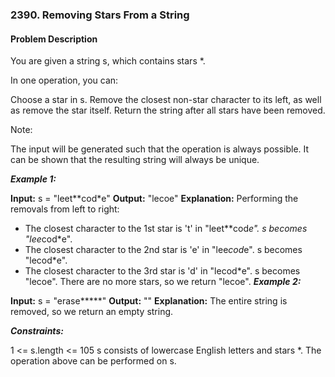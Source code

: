 ### 2390. Removing Stars From a String


#### Problem Description



You are given a string s, which contains stars *.

In one operation, you can:

Choose a star in s.
Remove the closest non-star character to its left, as well as remove the star itself.
Return the string after all stars have been removed.

Note:

The input will be generated such that the operation is always possible.
It can be shown that the resulting string will always be unique.
 

***Example 1:*** 

**Input:**  s = "leet**cod*e"
**Output:**  "lecoe"
**Explanation:** Performing the removals from left to right:
- The closest character to the 1st star is 't' in "leet**cod*e". s becomes "lee*cod*e".
- The closest character to the 2nd star is 'e' in "lee*cod*e". s becomes "lecod*e".
- The closest character to the 3rd star is 'd' in "lecod*e". s becomes "lecoe".
There are no more stars, so we return "lecoe".
***Example 2:*** 

**Input:**  s = "erase*****"
**Output:**  ""
**Explanation:** The entire string is removed, so we return an empty string.
 

***Constraints:*** 

1 <= s.length <= 105
s consists of lowercase English letters and stars *.
The operation above can be performed on s.